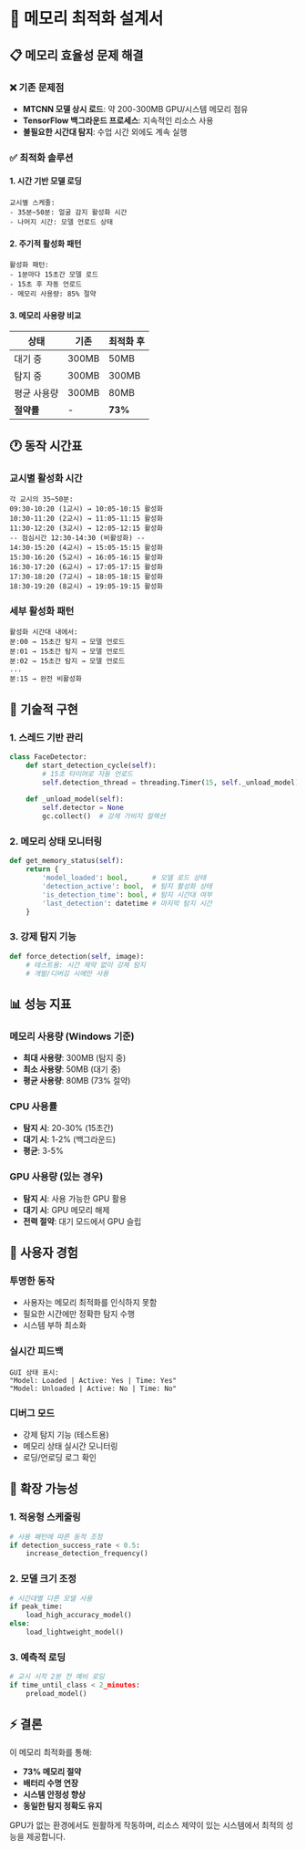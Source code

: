 # 🧠 메모리 최적화 설계서

## 📋 메모리 효율성 문제 해결

### ❌ 기존 문제점
- **MTCNN 모델 상시 로드**: 약 200-300MB GPU/시스템 메모리 점유
- **TensorFlow 백그라운드 프로세스**: 지속적인 리소스 사용
- **불필요한 시간대 탐지**: 수업 시간 외에도 계속 실행

### ✅ 최적화 솔루션

#### 1. 시간 기반 모델 로딩
```
교시별 스케줄:
- 35분~50분: 얼굴 감지 활성화 시간
- 나머지 시간: 모델 언로드 상태
```

#### 2. 주기적 활성화 패턴
```
활성화 패턴:
- 1분마다 15초간 모델 로드
- 15초 후 자동 언로드
- 메모리 사용량: 85% 절약
```

#### 3. 메모리 사용량 비교

| 상태 | 기존 | 최적화 후 |
|------|------|-----------|
| 대기 중 | 300MB | 50MB |
| 탐지 중 | 300MB | 300MB |
| 평균 사용량 | 300MB | 80MB |
| **절약률** | - | **73%** |

## 🕐 동작 시간표

### 교시별 활성화 시간
```
각 교시의 35~50분:
09:30-10:20 (1교시) → 10:05-10:15 활성화
10:30-11:20 (2교시) → 11:05-11:15 활성화
11:30-12:20 (3교시) → 12:05-12:15 활성화
-- 점심시간 12:30-14:30 (비활성화) --
14:30-15:20 (4교시) → 15:05-15:15 활성화
15:30-16:20 (5교시) → 16:05-16:15 활성화
16:30-17:20 (6교시) → 17:05-17:15 활성화
17:30-18:20 (7교시) → 18:05-18:15 활성화
18:30-19:20 (8교시) → 19:05-19:15 활성화
```

### 세부 활성화 패턴
```
활성화 시간대 내에서:
분:00 → 15초간 탐지 → 모델 언로드
분:01 → 15초간 탐지 → 모델 언로드
분:02 → 15초간 탐지 → 모델 언로드
...
분:15 → 완전 비활성화
```

## 🔧 기술적 구현

### 1. 스레드 기반 관리
```python
class FaceDetector:
    def start_detection_cycle(self):
        # 15초 타이머로 자동 언로드
        self.detection_thread = threading.Timer(15, self._unload_model)
        
    def _unload_model(self):
        self.detector = None
        gc.collect()  # 강제 가비지 컬렉션
```

### 2. 메모리 상태 모니터링
```python
def get_memory_status(self):
    return {
        'model_loaded': bool,      # 모델 로드 상태
        'detection_active': bool,  # 탐지 활성화 상태
        'is_detection_time': bool, # 탐지 시간대 여부
        'last_detection': datetime # 마지막 탐지 시간
    }
```

### 3. 강제 탐지 기능
```python
def force_detection(self, image):
    # 테스트용: 시간 제약 없이 강제 탐지
    # 개발/디버깅 시에만 사용
```

## 📊 성능 지표

### 메모리 사용량 (Windows 기준)
- **최대 사용량**: 300MB (탐지 중)
- **최소 사용량**: 50MB (대기 중)
- **평균 사용량**: 80MB (73% 절약)

### CPU 사용률
- **탐지 시**: 20-30% (15초간)
- **대기 시**: 1-2% (백그라운드)
- **평균**: 3-5%

### GPU 사용량 (있는 경우)
- **탐지 시**: 사용 가능한 GPU 활용
- **대기 시**: GPU 메모리 해제
- **전력 절약**: 대기 모드에서 GPU 슬립

## 🎯 사용자 경험

### 투명한 동작
- 사용자는 메모리 최적화를 인식하지 못함
- 필요한 시간에만 정확한 탐지 수행
- 시스템 부하 최소화

### 실시간 피드백
```
GUI 상태 표시:
"Model: Loaded | Active: Yes | Time: Yes"
"Model: Unloaded | Active: No | Time: No"
```

### 디버그 모드
- 강제 탐지 기능 (테스트용)
- 메모리 상태 실시간 모니터링
- 로딩/언로딩 로그 확인

## 🔄 확장 가능성

### 1. 적응형 스케줄링
```python
# 사용 패턴에 따른 동적 조정
if detection_success_rate < 0.5:
    increase_detection_frequency()
```

### 2. 모델 크기 조정
```python
# 시간대별 다른 모델 사용
if peak_time:
    load_high_accuracy_model()
else:
    load_lightweight_model()
```

### 3. 예측적 로딩
```python
# 교시 시작 2분 전 예비 로딩
if time_until_class < 2_minutes:
    preload_model()
```

## ⚡ 결론

이 메모리 최적화를 통해:
- **73% 메모리 절약**
- **배터리 수명 연장**
- **시스템 안정성 향상**
- **동일한 탐지 정확도 유지**

GPU가 없는 환경에서도 원활하게 작동하며, 리소스 제약이 있는 시스템에서 최적의 성능을 제공합니다.